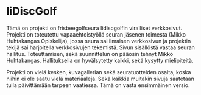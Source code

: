 # IiDiscGolf

Tämä on projekti on frisbeegolfseura Iidiscgolfin viralliset verkkosivut.
Projekti on toteutettu vapaaehtoistyöllä seuran jäsenen toimesta (Mikko Huhtakangas Opiskelija), jossa seura sai
ilmaisen verkkosivun ja projektin tekijä sai harjoitella verkkosivujen tekemistä.
Sivun sisällöstä vastaa seuran hallitus.
Toteuttamisen, sekä suunnittelun on pääosin tehnyt Mikko Huhtakangas. Hallituksella on hyvälsytetty kaikki, sekä kysytty mielipiteitä.

Projekti on vielä kesken, kuvagallerian sekä seuratuotteiden osalta, koska niihin ei ole saatu vielä materiaaleja.
Sekä kaikkia muitakin sivuja saatetaan tulla päivittämään tarpeen vaatiessa.
Tämä on vasta ensimmäinen versio.